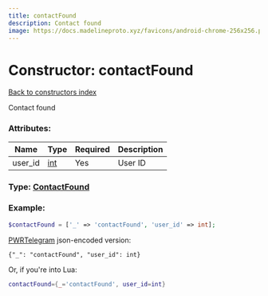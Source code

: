 ```yaml
---
title: contactFound
description: Contact found
image: https://docs.madelineproto.xyz/favicons/android-chrome-256x256.png
---
```

# Constructor: contactFound  
[Back to constructors index](index.md)



Contact found

### Attributes:

| Name     |    Type       | Required | Description |
|----------|---------------|----------|-------------|
|user\_id|[int](../types/int.md) | Yes|User ID|



### Type: [ContactFound](../types/ContactFound.md)


### Example:

```php
$contactFound = ['_' => 'contactFound', 'user_id' => int];
```  

[PWRTelegram](https://pwrtelegram.xyz) json-encoded version:

```
{"_": "contactFound", "user_id": int}
```


Or, if you're into Lua:

```lua
contactFound={_='contactFound', user_id=int}

```


